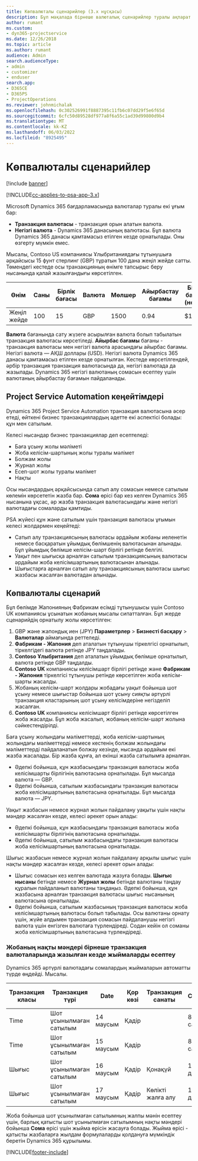 ```yaml
---
title: Көпвалюталы сценарийлер (3.x нұсқасы)
description: Бұл мақалада бірнеше валюталық сценарийлер туралы ақпарат берілген.
author: rumant
ms.custom:
- dyn365-projectservice
ms.date: 12/26/2018
ms.topic: article
ms.author: rumant
audience: Admin
search.audienceType:
- admin
- customizer
- enduser
search.app:
- D365CE
- D365PS
- ProjectOperations
ms.reviewer: johnmichalak
ms.openlocfilehash: 0c302526991f8887395c11fb6c07dd29f5e6f65d
ms.sourcegitcommit: 6cfc50d89528df977a8f6a55c1ad39d99800d9b4
ms.translationtype: MT
ms.contentlocale: kk-KZ
ms.lasthandoff: 06/03/2022
ms.locfileid: "8925495"
---
```

# <a name="multiple-currency-scenarios"></a>Көпвалюталы сценарийлер

[!include [banner](../includes/psa-now-project-operations.md)]

[!INCLUDE[cc-applies-to-psa-app-3.x](../includes/cc-applies-to-psa-app-3x.md)]

Microsoft Dynamics 365 бағдарламасында валюталар туралы екі ұғым бар:

- **Транзакция валютасы** - транзакция орын алатын валюта. 
- **Негізгі валюта** - Dynamics 365 данасының валютасы. Бұл валюта Dynamics 365 данасы қамтамасыз етілген кезде орнатылады. Оны өзгерту мүмкін емес.

Мысалы, Contoso US компаниясы Ұлыбританиядағы тұтынушыға әрқайсысы 15 фунт стерлинг (GBP) тұратын 100 дана жеңіл жейде сатты. Төмендегі кестеде осы транзакцияның өнімге тапсырыс беру нысанында қалай жазылғандығы көрсетілген.

| Өнім | Саны | Бірлік бағасы | Валюта | Мөлшер | Айырбастау бағамы | Бірлік бағасы (негізгі)| Сома (негізгі)|
|---------|----------|----------------|----------|--------|---------------|----------------------|--------------|
| Жеңіл жейде | 100      | 15             | GBP      | 1500   | 0.94          | $17,25               | $1,725       |

**Валюта** бағанында сату жүзеге асырылған валюта болып табылатын транзакция валютасы көрсетіледі. **Айырбас бағамы** бағаны - транзакция валютасы мен негізгі валюта арасындағы айырбас бағамы. Негізгі валюта — АҚШ доллары (USD). Негізгі валюта Dynamics 365 данасы қамтамасыз етілген кезде орнатылған.
Кестеде көрсетілгендей, әрбір транзакция транзакция валютасында да, негізгі валютада да жазылады. Dynamics 365 негізгі валютаның сомасын есептеу үшін валютаның айырбастау бағамын пайдаланады.

## <a name="project-service-automation-extensions"></a>Project Service Automation кеңейтімдері

Dynamics 365 Project Service Automation транзакция валютасына әсер етеді, өйткені бизнес транзакциялардың әдетте екі аспектісі болады: құн мен сатылым.

Келесі нысандар бизнес транзакциялар деп есептеледі:

- Баға ұсыну жолы мәліметі
- Жоба келісім-шартының жолы туралы мәлімет
- Болжам жолы
- Журнал жолы
- Есеп-шот жолы туралы мәлімет
- Нақты

Осы нысандардың әрқайсысында сатып алу сомасын немесе сатылым көлемін көрсететін жазба бар. **Сома** өрісі бар кез келген Dynamics 365 нысанына ұқсас, әр жазба транзакция валютасындағы және негізгі валютадағы сомаларды қамтиды. 

PSA жүйесі құн және сатылым үшін транзакция валютасы ұғымын келесі жолдармен кеңейтеді:

- Сатып алу транзакциясының валютасы әрдайым жобаны иеленетін немесе басқаратын ұйымдық бөлімшенің валютасынан алынады. Бұл ұйымдық бөлімше келісім-шарт бірлігі ретінде белгілі.
- Уақыт пен шығысқа арналған сатылым транзакциясының валютасы әрдайым жоба келісімшартының валютасынан алынады.
- Шығыстарға арналған сатып алу транзакциясының валютасы шығыс жазбасы жасалған валютадан алынады.

## <a name="multiple-currency-scenario"></a>Көпвалюталы сценарий

Бұл бөлімде Жапонияның Фабрикам есімді тұтынушысы үшін Contoso UK компаниясы ұсынатын жобаның мысалы сипатталған. Бұл жерде сценарийдің орнатылу жолы көрсетілген:

1. GBP және жапондық иен (JPY) **Параметрлер** \> **Бизнесті басқару** \> **Валюталар** аймағында реттеледі. 
2. **Фабрикам - Жапония** деп аталатын тұтынушы тіркелгісі орнатылып, тіркелгідегі валюта ретінде JPY таңдалады.
3. **Contoso Ұлыбритания** деп аталатын ұйымдық бөлімше орнатылып, валюта ретінде GBP таңдалды.
4. **Contoso UK** компаниясы келісімшарт бірлігі ретінде және **Фабрикам - Жапония** тіркелгісі тұтынушы ретінде көрсетілген жоба келісім-шарты жасалды.
5. Жобаның келісім-шарт жолдары жобадағы уақыт бойынша шот ұсыну немесе шығыстар бойынша шот ұсыну сияқты әртүрлі транзакция кластарының шот ұсыну келісімдеріне негізделіп жасалған.
6. **Contoso UK** компаниясы келісімшарт бірлігі ретінде көрсетілген жоба жасалды. Бұл жоба жасалып, жобаның келісім-шарт жолына сәйкестендірілді.


Баға ұсыну жолындағы мәліметтерді, жоба келісім-шартының жолындағы мәліметтерді немесе кестенің болжам жолындағы мәліметтерді пайдаланатын болжау кезінде, нысанда әрдайым екі жазба жасалады. Бір жазба құнға, ал екінші жазба сатылымға арналған.

- Әдепкі бойынша, құн жазбасындағы транзакция валютасы жоба келісімшарты бірлігінің валютасына орнатылады. Бұл мысалда валюта — GBP.
- Әдепкі бойынша, сатылым жазбасындағы транзакция валютасы жоба келісімшартының валютасына орнатылады. Бұл мысалда валюта — JPY.

Уақыт жазбасын немесе журнал жолын пайдалану уақыты үшін нақты мәндер жасалған кезде, келесі әрекет орын алады:

- Әдепкі бойынша, құн жазбасындағы транзакция валютасы жоба келісімшарты бірлігінің валютасына орнатылады.
- Әдепкі бойынша, сатылым жазбасындағы транзакция валютасы жоба келісімшартының валютасына орнатылады.

Шығыс жазбасын немесе журнал жолын пайдалану арқылы шығыс үшін нақты мәндер жасалған кезде, келесі әрекет орын алады:

- Шығыс сомасын кез келген валютада жазуға болады. **Шығыс нысаны** бетінде немесе **Журнал жолы** бетінде валютаны таңдау құралын пайдаланып валютаны таңдаңыз. Әдепкі бойынша, құн жазбасына арналған транзакция валютасы шығыс нысанының валютасына орнатылады. 
- Әдепкі бойынша, сатылым жазбасының транзакция валютасы жоба келісімшартының валютасы болып табылады. Осы валютаны орнату үшін, жүйе алдымен транзакция сомасын пайдаланушы негізгі валюта үшін енгізген валютаға түрлендіреді. Содан кейін ол соманы жоба келісімшартының валютасына түрлендіреді. 

### <a name="computing-roll-ups-when-project-actuals-are-recorded-in-multiple-transaction-currencies"></a>Жобаның нақты мәндері бірнеше транзакция валюталарында жазылған кезде жыймаларды есептеу

Dynamics 365 әртүрлі валютадағы сомалардың жыймаларын автоматты түрде өңдейді. Мысалы.

| Транзакция класы | Транзакция түрі| Date   | Қор көзі | Транзакция санаты | Саны | Бірлік бағасы | Мөлшер      | Айырбастау бағамы | Негізгі валютадағы сома |
|-------------------|------------------|--------|----------|----------------------|----------|--------------|-------------|---------------|----------------|
| Time              | Шот ұсынылмаған сатылым   | 14 маусым | Қадір  |                      | 8 сағат    | 20,000 JPY    | 160,000 JPY | 123           | 1,300,81 USD    |
| Time              | Шот ұсынылмаған сатылым   | 15 маусым | Қадір  |                      | 8 сағат    | 20,000 JPY    | 160,000 JPY | 123           | 1,300,81 USD    |
| Шығыс           | Шот ұсынылмаған сатылым   | 16 маусым | Қадір  | Қонақүй                | 1 дана     | 250 EUR      | 250 EUR     | 0.94          | 265,95 USD     |
| Шығыс           | Шот ұсынылмаған сатылым   | 17 маусым | Қадір  | Көлікті жалға алу           | 1 дана     | 150 EUR      | 150 EUR     | 0.94          | 159,57 USD     |

Жоба бойынша шот ұсынылмаған сатылымның жалпы мәнін есептеу үшін, барлық қатысты шот ұсынылмаған сатылымның нақты мәндері бойынша **Сома** өрісі үшін жыйма өрісін жасауға болады. Жыйма өрісі - қатысты жазбаларға жылдам формулаларды қолдануға мүмкіндік беретін Dynamics 365 құрылымы.


[!INCLUDE[footer-include](../includes/footer-banner.md)]

